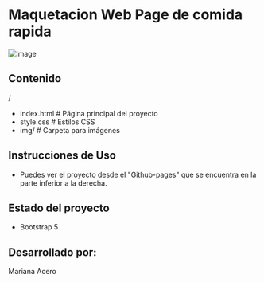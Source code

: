 # Maquetacion Web Page de comida rapida

![image](https://github.com/marianita13/Maquetacion/assets/124885480/77f07d0f-8221-4846-bf70-5d990a80a233)

## Contenido
/ 
- index.html           # Página principal del proyecto
- style.css            # Estilos CSS
- img/                 # Carpeta para imágenes

## Instrucciones de Uso

- Puedes ver el proyecto desde el "Github-pages" que se encuentra en la parte inferior a la derecha.

## Estado del proyecto
- Bootstrap 5

## Desarrollado por:
Mariana Acero
